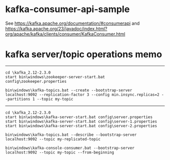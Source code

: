 # kafka-consumer-api-sample
See https://kafka.apache.org/documentation/#consumerapi and 
https://kafka.apache.org/23/javadoc/index.html?org/apache/kafka/clients/consumer/KafkaConsumer.html

# kafka server/topic operations memo

----
```
cd \kafka_2.12-2.3.0
start bin\windows\zookeeper-server-start.bat config\zookeeper.properties

bin\windows\kafka-topics.bat --create --bootstrap-server localhost:9092 --replication-factor 3 --config min.insync.replicas=2 --partitions 1 --topic my-topic
```
----
```
cd \kafka_2.12-2.3.0
start bin\windows\kafka-server-start.bat config\server.properties
start bin\windows\kafka-server-start.bat config\server-1.properties
start bin\windows\kafka-server-start.bat config\server-2.properties

bin\windows\kafka-topics.bat --describe --bootstrap-server localhost:9092 --topic my-replicated-topic

bin\windows\kafka-console-consumer.bat --bootstrap-server localhost:9092 --topic my-topic --from-beginning
```
